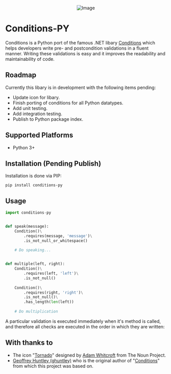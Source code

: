 <p align="center">
  <img alt="Image" src="https://i.imgur.com/XSacNPD.png?2"/>
</p>

# Conditions-PY

Conditions is a Python port of the famous .NET libary [Conditions](https://github.com/ghuntley/conditions) which helps developers write pre- and postcondition validations in a fluent manner. Writing these validations is easy and it improves the readability and maintainability of code.


## Roadmap

Currently this libary is in development with the following items pending:
- Update icon for libary.
- Finish porting of conditions for all Python datatypes.
- Add unit testing.
- Add integration testing.
- Publish to Python package index.


## Supported Platforms

* Python 3+


## Installation (Pending Publish)

Installation is done via PIP:

    pip install conditions-py


## Usage

```python
import conditions-py


def speak(message):
    Condition()\
        .requires(message, 'message')\
        .is_not_null_or_whitespace()
        
    # Do speaking...


def multiple(left, right):
    Condition()\
        .requires(left, 'left')\
        .is_not_null()
    
    Condition()\
        .requires(right, 'right')\
        .is_not_null()\
        .has_length(len(left))
    
    # Do multiplication
```
    
A particular validation is executed immediately when it's method is called, and therefore all checks are executed in the order in which they are written:

## With thanks to

* The icon "<a href="http://thenounproject.com/term/tornado/2706/" target="_blank">Tornado</a>" designed by <a href="http://thenounproject.com/adamwhitcroft/" target="_blank">Adam Whitcroft</a> from The Noun Project.
* <a href="https://github.com/ghuntley">Geoffrey Huntley (ghuntley)</a> who is the original author of "<a href="https://github.com/ghuntley/conditions">Conditions</a>" from which this project was based on.
